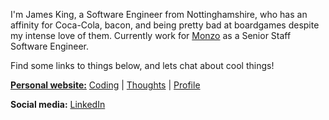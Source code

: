 I'm James King, a Software Engineer from Nottinghamshire, who has an affinity for Coca-Cola, bacon, and being pretty bad at boardgames despite my intense love of them. Currently work for [Monzo](https://github.com/monzo) as a Senior Staff Software Engineer.

Find some links to things below, and lets chat about cool things!

[**Personal website:**](https://www.ripixel.co.uk) [Coding](https://www.ripixel.co.uk/coding) | [Thoughts](https://www.ripixel.co.uk/thoughts) | [Profile](https://www.ripixel.co.uk/profile)

**Social media:** [LinkedIn](https://www.linkedin.com/in/jameskingli/)
